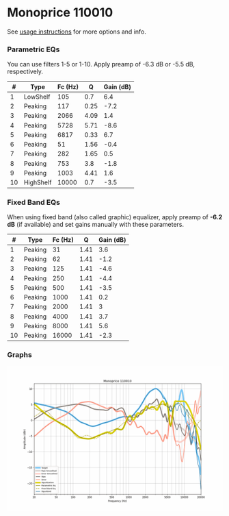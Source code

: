# Monoprice 110010
See [usage instructions](https://github.com/jaakkopasanen/AutoEq#usage) for more options and info.

### Parametric EQs
You can use filters 1-5 or 1-10. Apply preamp of -6.3 dB or -5.5 dB, respectively.

|   # | Type      |   Fc (Hz) |    Q |   Gain (dB) |
|-----|-----------|-----------|------|-------------|
|   1 | LowShelf  |       105 | 0.7  |         6.4 |
|   2 | Peaking   |       117 | 0.25 |        -7.2 |
|   3 | Peaking   |      2066 | 4.09 |         1.4 |
|   4 | Peaking   |      5728 | 5.71 |        -8.6 |
|   5 | Peaking   |      6817 | 0.33 |         6.7 |
|   6 | Peaking   |        51 | 1.56 |        -0.4 |
|   7 | Peaking   |       282 | 1.65 |         0.5 |
|   8 | Peaking   |       753 | 3.8  |        -1.8 |
|   9 | Peaking   |      1003 | 4.41 |         1.6 |
|  10 | HighShelf |     10000 | 0.7  |        -3.5 |

### Fixed Band EQs
When using fixed band (also called graphic) equalizer, apply preamp of **-6.2 dB** (if available) and set gains manually with these parameters.

|   # | Type    |   Fc (Hz) |    Q |   Gain (dB) |
|-----|---------|-----------|------|-------------|
|   1 | Peaking |        31 | 1.41 |         3.6 |
|   2 | Peaking |        62 | 1.41 |        -1.2 |
|   3 | Peaking |       125 | 1.41 |        -4.6 |
|   4 | Peaking |       250 | 1.41 |        -4.4 |
|   5 | Peaking |       500 | 1.41 |        -3.5 |
|   6 | Peaking |      1000 | 1.41 |         0.2 |
|   7 | Peaking |      2000 | 1.41 |         3   |
|   8 | Peaking |      4000 | 1.41 |         3.7 |
|   9 | Peaking |      8000 | 1.41 |         5.6 |
|  10 | Peaking |     16000 | 1.41 |        -2.3 |

### Graphs
![](./Monoprice%20110010.png)

